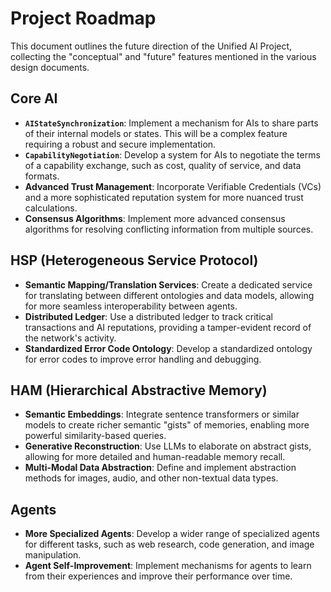 # Project Roadmap

This document outlines the future direction of the Unified AI Project,
collecting the "conceptual" and "future" features mentioned in the various
design documents.

## Core AI

- **`AIStateSynchronization`**: Implement a mechanism for AIs to share parts of
  their internal models or states. This will be a complex feature requiring a
  robust and secure implementation.
- **`CapabilityNegotiation`**: Develop a system for AIs to negotiate the terms
  of a capability exchange, such as cost, quality of service, and data formats.
- **Advanced Trust Management**: Incorporate Verifiable Credentials (VCs) and a
  more sophisticated reputation system for more nuanced trust calculations.
- **Consensus Algorithms**: Implement more advanced consensus algorithms for
  resolving conflicting information from multiple sources.

## HSP (Heterogeneous Service Protocol)

- **Semantic Mapping/Translation Services**: Create a dedicated service for
  translating between different ontologies and data models, allowing for more
  seamless interoperability between agents.
- **Distributed Ledger**: Use a distributed ledger to track critical
  transactions and AI reputations, providing a tamper-evident record of the
  network's activity.
- **Standardized Error Code Ontology**: Develop a standardized ontology for
  error codes to improve error handling and debugging.

## HAM (Hierarchical Abstractive Memory)

- **Semantic Embeddings**: Integrate sentence transformers or similar models to
  create richer semantic "gists" of memories, enabling more powerful
  similarity-based queries.
- **Generative Reconstruction**: Use LLMs to elaborate on abstract gists,
  allowing for more detailed and human-readable memory recall.
- **Multi-Modal Data Abstraction**: Define and implement abstraction methods for
  images, audio, and other non-textual data types.

## Agents

- **More Specialized Agents**: Develop a wider range of specialized agents for
  different tasks, such as web research, code generation, and image
  manipulation.
- **Agent Self-Improvement**: Implement mechanisms for agents to learn from
  their experiences and improve their performance over time.
